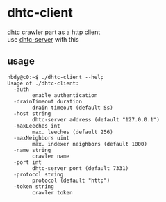 # dhtc-client

[dhtc](https://github.com/nbdy/dhtc) crawler part as a http client<br>
use [dhtc-server](https://github.com/nbdy/dhtc-server) with this

## usage

```shell
nbdy@c0:~$ ./dhtc-client --help
Usage of ./dhtc-client:
  -auth
        enable authentication
  -drainTimeout duration
        drain timeout (default 5s)
  -host string
        dhtc-server address (default "127.0.0.1")
  -maxLeeches int
        max. leeches (default 256)
  -maxNeighbors uint
        max. indexer neighbors (default 1000)
  -name string
        crawler name
  -port int
        dhtc-server port (default 7331)
  -protocol string
        protocol (default "http")
  -token string
        crawler token
```
